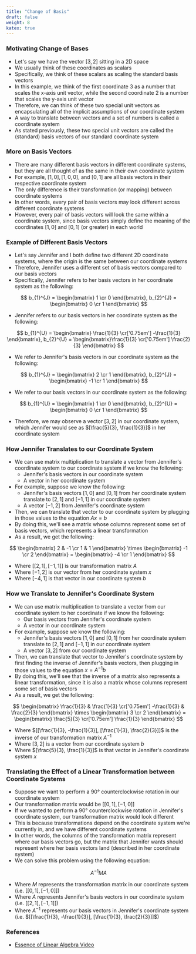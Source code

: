 ```yaml
---
title: "Change of Basis"
draft: false
weight: 8
katex: true
---
```


### Motivating Change of Bases
- Let's say we have the vector $[3,2]$ sitting in a 2D space
- We usually think of these coordinates as scalars
- Specifically, we think of these scalars as scaling the standard basis vectors
- In this example, we think of the first coordinate $3$ as a number that scales the x-axis unit vector, while the second coordinate $2$ is a number that scales the y-axis unit vector
- Therefore, we can think of these two special unit vectors as encapsulating all of the implicit assumptions of our coordinate system
- A way to translate between vectors and a set of numbers is called a coordinate system
- As stated previously, these two special unit vectors are called the (standard) basis vectors of our standard coordinate system

### More on Basis Vectors
- There are many different basis vectors in different coordinate systems, but they are all thought of as the same in their own coordinate system
- For example, $[1, 0], [1, 0, 0],$ and $[0, 1]$ are all basis vectors in their respective coordinate system
- The only difference is their transformation (or mapping) between coordinate systems
- In other words, every pair of basis vectors may look different across different coordinate systems
- However, every pair of basis vectors will look the same within a coordinate system, since basis vectors simply define the meaning of the coordinates $[1,0]$ and $[0,1]$ (or greater) in each world

### Example of Different Basis Vectors
- Let's say Jennifer and I both define two different 2D coordinate systems, where the origin is the same between our coordinate systems
- Therefore, Jennifer uses a different set of basis vectors compared to our basis vectors
- Specifically, Jennifer refers to her basis vectors in her coordinate system as the following:

$$
b_{1}^{J} = \begin{bmatrix} 1 \cr 0 \end{bmatrix}, b_{2}^{J} = \begin{bmatrix} 0 \cr 1 \end{bmatrix}
$$

- Jennifer refers to our basis vectors in her coordinate system as the following:

$$
b_{1}^{U} = \begin{bmatrix} \frac{1}{3} \cr['0.75em'] -\frac{1}{3} \end{bmatrix}, b_{2}^{U} = \begin{bmatrix}\frac{1}{3} \cr['0.75em'] \frac{2}{3} \end{bmatrix}
$$

- We refer to Jennifer's basis vectors in our coordinate system as the following:

$$
b_{1}^{J} = \begin{bmatrix} 2 \cr 1 \end{bmatrix}, b_{2}^{J} = \begin{bmatrix} -1 \cr 1 \end{bmatrix}
$$

- We refer to our basis vectors in our coordinate system as the following:

$$
b_{1}^{U} = \begin{bmatrix} 1 \cr 0 \end{bmatrix}, b_{2}^{U} = \begin{bmatrix} 0 \cr 1 \end{bmatrix}
$$

- Therefore, we may observe a vector $[3, 2]$ in our coordinate system, which Jennifer would see as $[\frac{5}{3}, \frac{1}{3}]$ in her coordinate system

### How Jennifer Translates to our Coordinate System
- We can use matrix multiplication to translate a vector from Jennifer's coordinate system to our coordinate system if we know the following:
	- Jennifer's basis vectors in our coordinate system
	- A vector in her coordinate system
- For example, suppose we know the following:
	- Jennifer's basis vectors $[1, 0]$ and $[0, 1]$ from her coordinate system translate to $[2, 1]$ and $[-1, 1]$ in our coordinate system
	- A vector $[-1, 2]$ from Jennifer's coordinate system
- Then, we can translate that vector to our coordinate system by plugging in those values to the equation $Ax = b$
- By doing this, we'll see a matrix whose columns represent some set of basis vectors, which represents a linear transformation
- As a result, we get the following:

$$
\begin{bmatrix} 2 & -1 \cr 1 & 1 \end{bmatrix} \times \begin{bmatrix} -1 \cr 2 \end{bmatrix} = \begin{bmatrix} -4 \cr 1 \end{bmatrix}
$$

- Where $[[2,1],[-1,1]]$ is our transformation matrix $A$
- Where $[-1, 2]$ is our vector from her coordinate system $x$
- Where $[-4, 1]$ is that vector in our coordinate system $b$

### How we Translate to Jennifer's Coordinate System
- We can use matrix multiplication to translate a vector from our coordinate system to her coordinate if we know the following:
	- Our basis vectors from Jennifer's coordinate system
	- A vector in our coordinate system
- For example, suppose we know the following:
	- Jennifer's basis vectors $[1, 0]$ and $[0, 1]$ from her coordinate system translate to $[2, 1]$ and $[-1, 1]$ in our coordinate system
	- A vector $[3, 2]$ from our coordinate system
- Then, we can translate that vector to Jennifer's coordinate system by first finding the inverse of Jennifer's basis vectors, then plugging in those values to the equation $x = A^{-1}b$
- By doing this, we'll see that the inverse of a matrix also represents a linear transformation, since it is also a matrix whose columns represent some set of basis vectors
- As a result, we get the following:

$$
\begin{bmatrix} \frac{1}{3} & \frac{1}{3} \cr['0.75em'] -\frac{1}{3} & \frac{2}{3} \end{bmatrix} \times \begin{bmatrix} 3 \cr 2 \end{bmatrix} = \begin{bmatrix} \frac{5}{3} \cr['0.75em'] \frac{1}{3} \end{bmatrix}
$$

- Where $[[\frac{1}{3}, -\frac{1}{3}], [\frac{1}{3}, \frac{2}{3}]]$ is the inverse of our transformation matrix $A^{-1}$
- Where $[3, 2]$ is a vector from our coordinate system $b$
- Where $[\frac{5}{3}, \frac{1}{3}]$ is that vector in Jennifer's coordinate system $x$

### Translating the Effect of a Linear Transformation between Coordinate Systems
- Suppose we want to perform a $90°$ counterclockwise rotation in our coordinate system
- Our transformation matrix would be $[[0, 1], [-1, 0]]$
- If we wanted to perform a $90°$ counterclockwise rotation in Jennifer's coordinate system, our transformation matrix would look different
- This is because transformations depend on the coordinate system we're currently in, and we have different coordinate systems
- In other words, the columns of the transformation matrix represent where our basis vectors go, but the matrix that Jennifer wants should represent where her basis vectors land (described in her coordinate system)
- We can solve this problem using the following equation:

$$
A^{-1}MA
$$

- Where $M$ represents the transformation matrix in our coordinate system (i.e. $[[0, 1], [-1, 0]]$)
- Where $A$ represents Jennifer's basis vectors in our coordinate system (i.e. $[[2, 1], [-1, 1]]$)
- Where $A^{-1}$ represents our basis vectors in Jennifer's coordinate system (i.e. $[[\frac{1}{3}, -\frac{1}{3}], [\frac{1}{3}, \frac{2}{3}]]$)

### References
- [Essence of Linear Algebra Video](https://www.youtube.com/watch?v=P2LTAUO1TdA&list=PLZHQObOWTQDPD3MizzM2xVFitgF8hE_ab&index=13)
